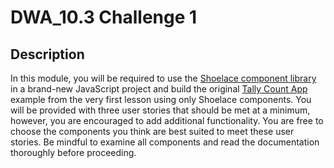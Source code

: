 # DWA_10.3 Challenge 1

## Description

In this module, you will be required to use the [Shoelace component library](https://shoelace.style/) in a brand-new JavaScript project and build the original [Tally Count App](https://tallycount.app/) example from the very first lesson using only Shoelace components. You will be provided with three user stories that should be met at a minimum, however, you are encouraged to add additional functionality. You are free to choose the components you think are best suited to meet these user stories. Be mindful to examine all components and read the documentation thoroughly before proceeding.
